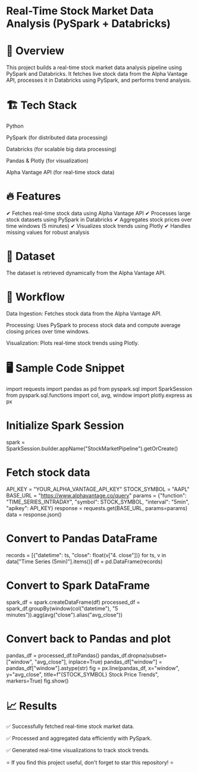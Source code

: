 # Real-Time Stock Market Data Analysis (PySpark + Databricks)

# 📌 Overview

This project builds a real-time stock market data analysis pipeline using PySpark and Databricks. It fetches live stock data from the Alpha Vantage API, processes it in Databricks using PySpark, and performs trend analysis.

# 🏗️ Tech Stack

Python

PySpark (for distributed data processing)

Databricks (for scalable big data processing)

Pandas & Plotly (for visualization)

Alpha Vantage API (for real-time stock data)

# 🔥 Features

✔ Fetches real-time stock data using Alpha Vantage API
✔ Processes large stock datasets using PySpark in Databricks
✔ Aggregates stock prices over time windows (5 minutes)
✔ Visualizes stock trends using Plotly
✔ Handles missing values for robust analysis

# 📂 Dataset

The dataset is retrieved dynamically from the Alpha Vantage API.

# 🔄 Workflow

Data Ingestion: Fetches stock data from the Alpha Vantage API.

Processing: Uses PySpark to process stock data and compute average closing prices over time windows.

Visualization: Plots real-time stock trends using Plotly.

# 🖥️ Sample Code Snippet

import requests
import pandas as pd
from pyspark.sql import SparkSession
from pyspark.sql.functions import col, avg, window
import plotly.express as px

# Initialize Spark Session
spark = SparkSession.builder.appName("StockMarketPipeline").getOrCreate()

# Fetch stock data
API_KEY = "YOUR_ALPHA_VANTAGE_API_KEY"
STOCK_SYMBOL = "AAPL"
BASE_URL = "https://www.alphavantage.co/query"
params = {"function": "TIME_SERIES_INTRADAY", "symbol": STOCK_SYMBOL, "interval": "5min", "apikey": API_KEY}
response = requests.get(BASE_URL, params=params)
data = response.json()

# Convert to Pandas DataFrame
records = [{"datetime": ts, "close": float(v["4. close"])} for ts, v in data["Time Series (5min)"].items()]
df = pd.DataFrame(records)

# Convert to Spark DataFrame
spark_df = spark.createDataFrame(df)
processed_df = spark_df.groupBy(window(col("datetime"), "5 minutes")).agg(avg("close").alias("avg_close"))

# Convert back to Pandas and plot
pandas_df = processed_df.toPandas()
pandas_df.dropna(subset=["window", "avg_close"], inplace=True)
pandas_df["window"] = pandas_df["window"].astype(str)
fig = px.line(pandas_df, x="window", y="avg_close", title=f"{STOCK_SYMBOL} Stock Price Trends", markers=True)
fig.show()

# 📈 Results

✅ Successfully fetched real-time stock market data.

✅ Processed and aggregated data efficiently with PySpark.

✅ Generated real-time visualizations to track stock trends.

⭐ If you find this project useful, don't forget to star this repository! ⭐
